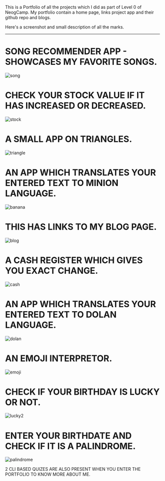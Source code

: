 This is a Portfolio of all the projects which I did as part of Level 0 of NeogCamp.
My portfolio contain a home page, links project app and their github repo and blogs.

Here's a screenshot and small description of all the marks.

<HR>

<H1>SONG RECOMMENDER APP - SHOWCASES MY FAVORITE SONGS.</H1>

![song](https://user-images.githubusercontent.com/86188587/196307713-2cd1b423-39ed-473c-ad33-79a6a81fd856.jpg)

<H1>CHECK YOUR STOCK VALUE IF IT HAS INCREASED OR DECREASED.</H1>

![stock](https://user-images.githubusercontent.com/86188587/196307715-b39f0c10-7789-4e85-b993-327fe6aa1b8a.jpg)

<H1>A SMALL APP ON TRIANGLES.</H1>

![triangle](https://user-images.githubusercontent.com/86188587/196307717-996d3c87-b4d2-4143-a1e3-da5ba7b9bbec.jpg)

<H1>AN APP WHICH TRANSLATES YOUR ENTERED TEXT TO MINION LANGUAGE.</H1>

![banana](https://user-images.githubusercontent.com/86188587/196307721-7da09ac4-15b3-4a61-b9be-fc0a02a1daaa.jpg)


<H1>THIS HAS LINKS TO MY BLOG PAGE.</H1>

![blog](https://user-images.githubusercontent.com/86188587/196307723-db23a981-2f6c-46a1-b982-6203a19ef289.jpg)


<H1>A CASH REGISTER WHICH GIVES YOU EXACT CHANGE.</H1>

![cash](https://user-images.githubusercontent.com/86188587/196307725-8bb0cc55-06fe-42c2-aa0d-cb453dde6189.JPG)



<H1>AN APP WHICH TRANSLATES YOUR ENTERED TEXT TO DOLAN LANGUAGE.</H1>

![dolan](https://user-images.githubusercontent.com/86188587/196307727-bb16e752-681b-44b4-92cb-e562a86c1ca6.jpg)

<H1>AN EMOJI INTERPRETOR.</H1>

![emoji](https://user-images.githubusercontent.com/86188587/196307729-f76c5291-913b-41a3-852e-3f34e30137c5.jpg)

<H1>CHECK IF YOUR BIRTHDAY IS LUCKY OR NOT.</H1>

![lucky2](https://user-images.githubusercontent.com/86188587/196307731-544a224a-5925-4dcd-85ea-2a34a763b775.jpg)


<H1>ENTER YOUR BIRTHDATE AND CHECK IF IT IS A PALINDROME.</H1>

![palindrome](https://user-images.githubusercontent.com/86188587/196307734-1db31c8f-1688-48e2-a260-22ee59b8eba3.jpg)


2 CLI BASED QUIZES ARE ALSO PRESENT WHEN YOU ENTER THE PORTFOLIO TO KNOW MORE ABOUT ME.
